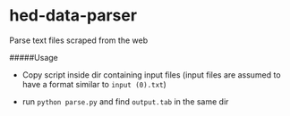 # hed-data-parser
Parse text files scraped from the web

#####Usage


 * Copy script inside dir containing input files (input files are assumed to have a format similar to `input (0).txt`)
 
 * run `python parse.py` and find `output.tab` in the same dir 

